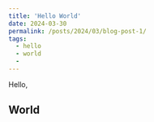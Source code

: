 ```yaml
---
title: 'Hello World'
date: 2024-03-30
permalink: /posts/2024/03/blog-post-1/
tags:
  - hello
  - world
  - 
---
```


Hello,

World
------

